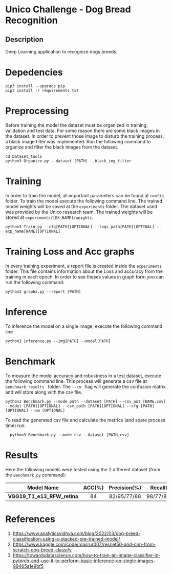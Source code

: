 # Unico Challenge  - Dog Bread Recognition 

## Description

Deep Learning application to recognize dogs breeds. <br/>

# Depedencies
```
pip3 install --upgrade pip
pip3 install -r requirements.txt
```

# Preprocessing
Before training the model the dataset must be organized in training, validation and test data. For some reason there are some black images in the dataset. In order to prevent those image to disturb the training process, a black image filter was implemented. Run the following command to organize and filter the black images from the dataset.
```
cd Dataset_tools
python3 Organize.py --dataset [PATH] --black_img_filter
```

# Training
In order to train the model, all important parameters can be found at ```config``` folder. To train the model execute the following command line. The trained model weights will be saved at the ```experiments``` folder. The dataset used was provided by the Unico research team. The trained weights will be stored at ```experiments/[EX_NAME]/weights```.

```
python3 Train.py --cfg[PATH][OPTIONAL] --logs_path[PATH][OPTINAL] --exp_name[NAME][OPTIONAL]
```

# Training Loss and Acc graphs
In every training experiment, a report file is created inside the ```experiments``` folder. This file contains information about the Loss and accuracy from the training in each epoch. In order to see theses values in graph form you can run the following command:
```
python3 graphs.py --report [PATH]
```

# Inference
To inference the model on a single image, execute the following command line
```
python3 inference.py --img[PATH] --model[PATH]
```

# Benchmark
To measure the model accuracy and robustness in a test dataset, execute the following command line. This process will generate a csv file at ```benchmark_results ``` folder. The ```--cm ``` flag will generate the confusion matrix and will store along with the csv file.
```
python3 Benchmark.py --mode path --dataset [PATH] --csv_out [NAME.csv] --model [PATH][OPTIONAL] --csv_path [PATH][OPTIONAL] --cfg [PATH][OPTIONAL] --cm [OPTIONAL]
```
To read the generated csv file and calculate the metrics (and spare process time) run:
```
  python3 Benchmark.py --mode csv --dataset [PATH.csv]
```

# Results
Here the following models were tested using the 2 different dataset (from the ``` Benchmark.py ``` command):

| Model Name | ACC(%) | Precision(%) | Recall(%) | F1(%) | #Samples | #Support |
|  :-----------:    |     :---:    |     :---------:      |     :------------:     |     :---------:    | :-----:  | :-----:  |
| **VGG19_T1_e13_RFW_retina** | 84 | 82/95/77/88 | 98/77/89/73 | 90/85/82/80 | 40599 | 10414/9685/10193/10307 |


# References
1. https://www.analyticsvidhya.com/blog/2022/03/dog-breed-classification-using-a-stacked-pre-trained-model/
2. https://www.kaggle.com/code/masrur007/resnet50-and-cnn-from-scratch-dog-breed-classify
3. https://towardsdatascience.com/how-to-train-an-image-classifier-in-pytorch-and-use-it-to-perform-basic-inference-on-single-images-99465a1e9bf5
